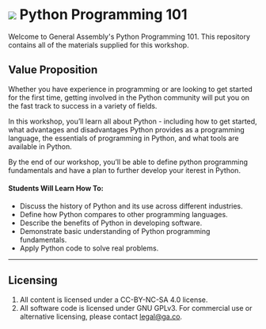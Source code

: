 # ![](https://ga-dash.s3.amazonaws.com/production/assets/logo-9f88ae6c9c3871690e33280fcf557f33.png) Python Programming 101

Welcome to General Assembly's Python Programming 101. This repository contains all of the materials supplied for this workshop.

## Value Proposition

Whether you have experience in programming or are looking to get started for the first time, getting involved in the Python community will put you on the fast track to success in a variety of fields. 

In this workshop, you’ll learn all about Python - including how to get started, what advantages and disadvantages Python provides as a programming language, the essentials of programming in Python, and what tools are available in Python.

By the end of our workshop, you’ll be able to define python programming fundamentals and have a plan to further develop your iterest in Python.


#### Students Will Learn How To:

- Discuss the history of Python and its use across different industries.
- Define how Python compares to other programming languages.
- Describe the benefits of Python in developing software.
- Demonstrate basic understanding of Python programming fundamentals.
- Apply Python code to solve real problems.

---




## Licensing

<!--  remember to replace the placeholder content in curly braces in the GNU license -->

1. All content is licensed under a CC-BY-NC-SA 4.0 license.
2. All software code is licensed under GNU GPLv3. For commercial use or alternative licensing, please contact legal@ga.co.
